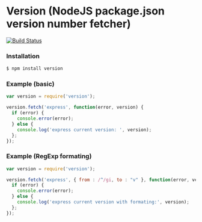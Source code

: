 
# Version (NodeJS package.json version number fetcher)

[![Build Status](https://secure.travis-ci.org/edwardhotchkiss/version.png)](http://travis-ci.org/edwardhotchkiss/version)

### Installation

```bash
$ npm install version
```

### Example (basic)

```javascript
var version = require('version');

version.fetch('express', function(error, version) {
  if (error) {
    console.error(error);
  } else {
    console.log('express current version: ', version);
  };
});
```

### Example (RegExp formating)

```javascript
var version = require('version');

version.fetch('express', { from : /^/gi, to : "v" }, function(error, version) {
  if (error) {
    console.error(error);
  } else {
    console.log('express current version with formating:', version);
  };
});
```